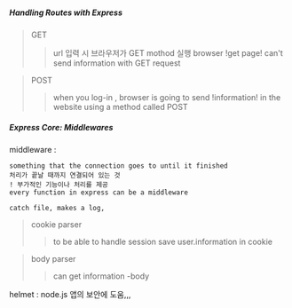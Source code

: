 ##### Handling Routes with Express

> GET
>  > url 입력 시 브라우저가 GET mothod 실행
>  > browser !get page!
>  > can't send information with GET request

> POST
>  > when you log-in , 
>  > browser is going to send !information! in the website using a method called POST


##### Express Core: Middlewares

middleware : 
```
something that the connection goes to until it finished
처리가 끝날 때까지 연결되어 있는 것
! 부가적인 기능이나 처리를 제공
every function in express can be a middleware

catch file, makes a log, 
```

> cookie parser
>> to be able to handle session save user.information in cookie

> body parser
>> can get information -body

helmet : node.js 앱의 보안에 도움,,,